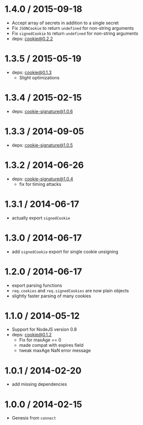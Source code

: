 1.4.0 / 2015-09-18
==================

  * Accept array of secrets in addition to a single secret
  * Fix `JSONCookie` to return `undefined` for non-string arguments
  * Fix `signedCookie` to return `undefined` for non-string arguments
  * deps: cookie@0.2.2

1.3.5 / 2015-05-19
==================

  * deps: cookie@0.1.3
    - Slight optimizations

1.3.4 / 2015-02-15
==================

  * deps: cookie-signature@1.0.6

1.3.3 / 2014-09-05
==================

  * deps: cookie-signature@1.0.5

1.3.2 / 2014-06-26
==================

  * deps: cookie-signature@1.0.4
    - fix for timing attacks

1.3.1 / 2014-06-17
==================

  * actually export `signedCookie`

1.3.0 / 2014-06-17
==================

  * add `signedCookie` export for single cookie unsigning

1.2.0 / 2014-06-17
==================

  * export parsing functions
  * `req.cookies` and `req.signedCookies` are now plain objects
  * slightly faster parsing of many cookies

1.1.0 / 2014-05-12
==================

  * Support for NodeJS version 0.8
  * deps: cookie@0.1.2
    - Fix for maxAge == 0
    - made compat with expires field
    - tweak maxAge NaN error message

1.0.1 / 2014-02-20
==================

  * add missing dependencies

1.0.0 / 2014-02-15
==================

  * Genesis from `connect`
